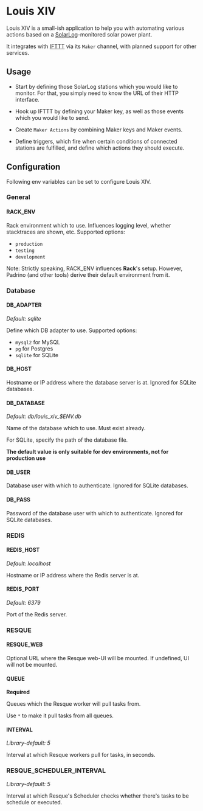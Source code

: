 # Louis XIV

Louis XIV is a small-ish application to help you with automating various
actions based on a [SolarLog](http://www.solar-log.com/)-monitored solar power
plant.

It integrates with [IFTTT](http://ifttt.com) via its `Maker` channel, with
planned support for other services.

## Usage

- Start by defining those SolarLog stations which you would like to monitor. For
  that, you simply need to know the URL of their HTTP interface.

- Hook up IFTTT by defining your Maker key, as well as those events
  which you would like to send.

- Create `Maker Actions` by combining Maker keys and Maker events.

- Define triggers, which fire when certain conditions of connected stations
  are fulfilled, and define which actions they should execute.

## Configuration

Following env variables can be set to configure Louis XIV.

### General

#### RACK_ENV

Rack environment which to use. Influences logging level, whether stacktraces
are shown, etc. Supported options:

- `production`
- `testing`
- `development`

Note: Strictly speaking, RACK_ENV influences **Rack**'s setup. However, Padrino
(and other tools) derive their default environment from it.

### Database

#### DB_ADAPTER 

*Default: sqlite*

Define which DB adapter to use. Supported options:

* `mysql2` for MySQL
* `pg` for Postgres
* `sqlite` for SQLite

#### DB_HOST

Hostname or IP address where the database server is at. Ignored for SQLite
databases.

#### DB_DATABASE 

*Default: db/louis_xiv_$ENV.db*

Name of the database which to use. Must exist already.

For SQLite, specify the path of the database file.

**The default value is only suitable for dev environments, not for production
use**

#### DB_USER

Database user with which to authenticate. Ignored for SQLite databases.

#### DB_PASS

Password of the database user with which to authenticate. Ignored for SQLite
databases.

### REDIS

#### REDIS_HOST 

*Default: localhost*

Hostname or IP address where the Redis server is at.

#### REDIS_PORT 

*Default: 6379*

Port of the Redis server.

### RESQUE

#### RESQUE_WEB

Optional URL where the Resque web-UI will be mounted. If undefined, UI will not
be mounted.

#### QUEUE

**Required**

Queues which the Resque worker will pull tasks from.

Use `*` to make it pull tasks from all queues.

#### INTERVAL 

*Library-default: 5*

Interval at which Resque workers pull for tasks, in seconds.

### RESQUE\_SCHEDULER\_INTERVAL 

*Library-default: 5*

Interval at which Resque's Scheduler checks whether there's tasks to be
schedule or executed.

